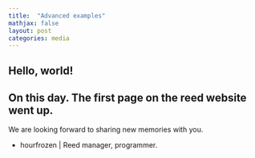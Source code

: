 ```yaml
---
title:  "Advanced examples"
mathjax: false
layout: post
categories: media
---
```


## Hello, world!
On this day. The first page on the reed website went up.
---------------------
We are looking forward to sharing new memories with you.
- hourfrozen | Reed manager, programmer.
